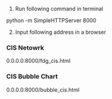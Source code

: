 1. Run following command in terminal

python -m SimpleHTTPServer 8000

2. Input following address in a browser

### CIS Netowrk

0.0.0.0:8000/fdg_cis.html

### CIS Bubble Chart

0.0.0.0:8000/bubble_cis.html
